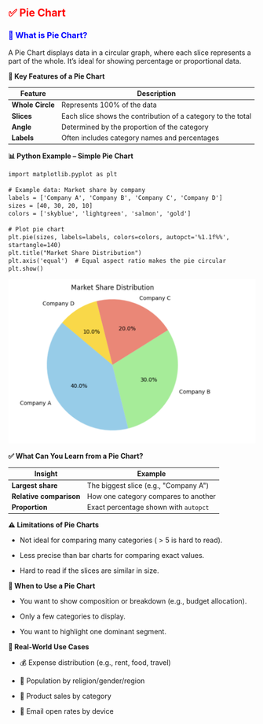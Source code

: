 <h2 style="color:red;">✅ Pie Chart</h2>


<h3 style="color:blue;">📌 What is Pie Chart?</h3>
A Pie Chart displays data in a circular graph, where each slice represents a part of the whole. It’s ideal for showing percentage or proportional data.


**🧠 Key Features of a Pie Chart**

| Feature          | Description                                                  |
| ---------------- | ------------------------------------------------------------ |
| **Whole Circle** | Represents 100% of the data                                  |
| **Slices**       | Each slice shows the contribution of a category to the total |
| **Angle**        | Determined by the proportion of the category                 |
| **Labels**       | Often includes category names and percentages                |


**📊 Python Example – Simple Pie Chart**

```
import matplotlib.pyplot as plt

# Example data: Market share by company
labels = ['Company A', 'Company B', 'Company C', 'Company D']
sizes = [40, 30, 20, 10]
colors = ['skyblue', 'lightgreen', 'salmon', 'gold']

# Plot pie chart
plt.pie(sizes, labels=labels, colors=colors, autopct='%1.1f%%', startangle=140)
plt.title("Market Share Distribution")
plt.axis('equal')  # Equal aspect ratio makes the pie circular
plt.show()
```

![alt text](../images/paichart1.png)


**✅ What Can You Learn from a Pie Chart?**

| Insight                 | Example                               |
| ----------------------- | ------------------------------------- |
| **Largest share**       | The biggest slice (e.g., "Company A") |
| **Relative comparison** | How one category compares to another  |
| **Proportion**          | Exact percentage shown with `autopct` |


**⚠️ Limitations of Pie Charts**

- Not ideal for comparing many categories ( > 5 is hard to read).

- Less precise than bar charts for comparing exact values.

- Hard to read if the slices are similar in size.


**📌 When to Use a Pie Chart**

- You want to show composition or breakdown (e.g., budget allocation).

- Only a few categories to display.

- You want to highlight one dominant segment.


**🧪 Real-World Use Cases**

- 💰 Expense distribution (e.g., rent, food, travel)

- 👥 Population by religion/gender/region

- 🛒 Product sales by category

- 📧 Email open rates by device